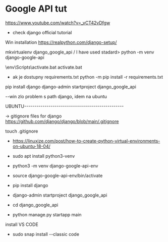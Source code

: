 # Google API tut
https://www.youtube.com/watch?v=_vCT42vDfgw

- check django official tutorial

Win installation
https://realpython.com/django-setup/

mkvirtualenv django_google_api
/ I have used stadard>
python -m venv django-google-api

\env\Scripts\activate.bat
activate.bat
- ak je dostupny requirements.txt
python -m pip install -r requirements.txt

pip install django
django-admin startproject django_google_api

--win zlo problem s path django, idem na ubuntu

UBUNTU-------------------------------------------------

-> gitignore files for django
https://github.com/django/django/blob/main/.gitignore

touch .gitignore

- https://linuxize.com/post/how-to-create-python-virtual-environments-on-ubuntu-18-04/

- sudo apt install python3-venv
- python3 -m venv django-google-api-env
- source django-google-api-env/bin/activate

- pip install django
- django-admin startproject django_google_api
- cd django_google_api

- python manage.py startapp main

install VS CODE
- sudo snap install --classic code